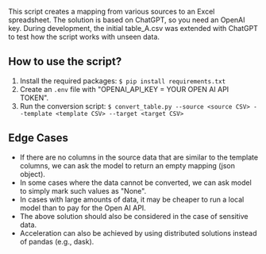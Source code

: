 This script creates a mapping from various sources to an Excel spreadsheet. The solution is based on ChatGPT, so you need an OpenAI key. During development, the initial table_A.csv was extended with ChatGPT to test how the script works with unseen data.

## How to use the script?

1. Install the required packages: `$ pip install requirements.txt`
2. Create an `.env` file with "OPENAI_API_KEY = YOUR OPEN AI API TOKEN".
3. Run the conversion script: `$ convert_table.py --source <source CSV> --template <template CSV> --target <target CSV>`

## Edge Cases

- If there are no columns in the source data that are similar to the template columns, we can ask the model to return an empty mapping (json object).
- In some cases where the data cannot be converted, we can ask model to simply mark such values as "None".
- In cases with large amounts of data, it may be cheaper to run a local model than to pay for the Open AI API.
- The above solution should also be considered in the case of sensitive data.
- Acceleration can also be achieved by using distributed solutions instead of pandas (e.g., dask).
